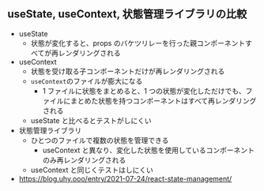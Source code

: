 ## useState, useContext, 状態管理ライブラリの比較

- useState
  - 状態が変化すると、props のバケツリレーを行った親コンポーネントすべてが再レンダリングされる
- useContext
  - 状態を受け取る子コンポーネントだけが再レンダリングされる
  - `useContext`のファイルが膨大になる
    - 1 ファイルに状態をまとめると、1 つの状態が変化しただけでも、ファイルにまとめた状態を持つコンポーネントはすべて再レンダリングされる
  - useState と比べるとテストがしにくい
- 状態管理ライブラリ
  - ひとつのファイルで複数の状態を管理できる
    - useContext と異なり、変化した状態を使用しているコンポーネントのみ再レンダリングされる
  - useContext と同じくテストはしにくい
- https://blog.uhy.ooo/entry/2021-07-24/react-state-management/
